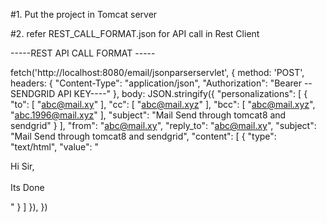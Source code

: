 #1. Put the project in Tomcat server

#2. refer REST_CALL_FORMAT.json for API call in Rest Client

-----REST  API CALL FORMAT -----

fetch('http://localhost:8080/email/jsonparserservlet', {
      method: 'POST',
      headers: {
        "Content-Type": "application/json",
        "Authorization": "Bearer --SENDGRID API KEY----"
      },
      body:  JSON.stringify({
        "personalizations": [
          {
            "to": [
               "abc@mail.xy"
            ],
            "cc": [
               "abc@mail.xyz"
            ],
            "bcc": [
               "abc@mail.xyz",
               "abc.1996@mail.xyz"
            ],
            "subject": "Mail Send through tomcat8 and sendgrid"
          }
        ],
        "from": "abc@mail.xy",
        "reply_to": "abc@mail.xy",
        "subject": "Mail Send through tomcat8 and sendgrid",
        "content": [
          {
            "type": "text/html",
            "value": "<html><p>Hi Sir,<br /><br />Its Done</p></html>"
          }
        ]
      }),
    }) 